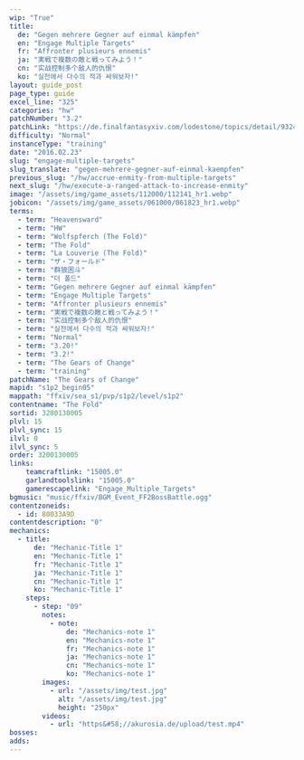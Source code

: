```yaml
---
wip: "True"
title:
  de: "Gegen mehrere Gegner auf einmal kämpfen"
  en: "Engage Multiple Targets"
  fr: "Affronter plusieurs ennemis"
  ja: "実戦で複数の敵と戦ってみよう！"
  cn: "实战控制多个敌人的仇恨"
  ko: "실전에서 다수의 적과 싸워보자!"
layout: guide_post
page_type: guide
excel_line: "325"
categories: "hw"
patchNumber: "3.2"
patchLink: "https://de.finalfantasyxiv.com/lodestone/topics/detail/93245d34c33358787d1ff90333c4435c65ac6ee5"
difficulty: "Normal"
instanceType: "training"
date: "2016.02.23"
slug: "engage-multiple-targets"
slug_translate: "gegen-mehrere-gegner-auf-einmal-kaempfen"
previous_slug: "/hw/accrue-enmity-from-multiple-targets"
next_slug: "/hw/execute-a-ranged-attack-to-increase-enmity"
image: "/assets/img/game_assets/112000/112141_hr1.webp"
jobicon: "/assets/img/game_assets/061000/061823_hr1.webp"
terms:
  - term: "Heavensward"
  - term: "HW"
  - term: "Wolfspferch (The Fold)"
  - term: "The Fold"
  - term: "La Louverie (The Fold)"
  - term: "ザ・フォールド"
  - term: "群狼困斗"
  - term: "더 폴드"
  - term: "Gegen mehrere Gegner auf einmal kämpfen"
  - term: "Engage Multiple Targets"
  - term: "Affronter plusieurs ennemis"
  - term: "実戦で複数の敵と戦ってみよう！"
  - term: "实战控制多个敌人的仇恨"
  - term: "실전에서 다수의 적과 싸워보자!"
  - term: "Normal"
  - term: "3.20!"
  - term: "3.2!"
  - term: "The Gears of Change"
  - term: "training"
patchName: "The Gears of Change"
mapid: "s1p2_begin05"
mappath: "ffxiv/sea_s1/pvp/s1p2/level/s1p2"
contentname: "The Fold"
sortid: 3200130005
plvl: 15
plvl_sync: 15
ilvl: 0
ilvl_sync: 5
order: 3200130005
links:
    teamcraftlink: "15005.0"
    garlandtoolslink: "15005.0"
    gamerescapelink: "Engage_Multiple_Targets"
bgmusic: "music/ffxiv/BGM_Event_FF2BossBattle.ogg"
contentzoneids:
  - id: 80033A9D
contentdescription: "0"
mechanics:
  - title:
      de: "Mechanic-Title 1"
      en: "Mechanic-Title 1"
      fr: "Mechanic-Title 1"
      ja: "Mechanic-Title 1"
      cn: "Mechanic-Title 1"
      ko: "Mechanic-Title 1"
    steps:
      - step: "09"
        notes:
          - note:
              de: "Mechanics-note 1"
              en: "Mechanics-note 1"
              fr: "Mechanics-note 1"
              ja: "Mechanics-note 1"
              cn: "Mechanics-note 1"
              ko: "Mechanics-note 1"
        images:
          - url: "/assets/img/test.jpg"
            alt: "/assets/img/test.jpg"
            height: "250px"
        videos:
          - url: "https&#58;//akurosia.de/upload/test.mp4"
bosses:
adds:
---
```

